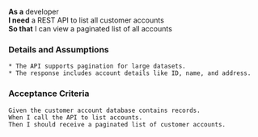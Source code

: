 **As a** developer  
**I need** a REST API to list all customer accounts  
**So that** I can view a paginated list of all accounts 
      
### Details and Assumptions
    * The API supports pagination for large datasets.  
    * The response includes account details like ID, name, and address.    

### Acceptance Criteria     
    
    Given the customer account database contains records.
    When I call the API to list accounts.
    Then I should receive a paginated list of customer accounts.